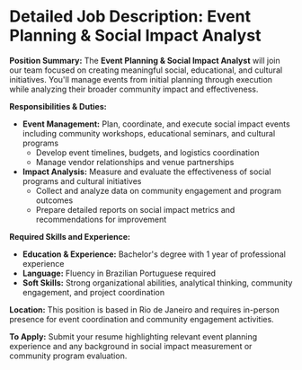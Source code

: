 # Detailed Job Description: Event Planning & Social Impact Analyst

**Position Summary:**
The **Event Planning & Social Impact Analyst** will join our team focused on creating meaningful social, educational, and cultural initiatives. You'll manage events from initial planning through execution while analyzing their broader community impact and effectiveness.

**Responsibilities & Duties:**
- **Event Management:** Plan, coordinate, and execute social impact events including community workshops, educational seminars, and cultural programs
  - Develop event timelines, budgets, and logistics coordination
  - Manage vendor relationships and venue partnerships
- **Impact Analysis:** Measure and evaluate the effectiveness of social programs and cultural initiatives
  - Collect and analyze data on community engagement and program outcomes
  - Prepare detailed reports on social impact metrics and recommendations for improvement

**Required Skills and Experience:**
- **Education & Experience:** Bachelor's degree with 1 year of professional experience
- **Language:** Fluency in Brazilian Portuguese required
- **Soft Skills:** Strong organizational abilities, analytical thinking, community engagement, and project coordination

**Location:**
This position is based in Rio de Janeiro and requires in-person presence for event coordination and community engagement activities.

**To Apply:**
Submit your resume highlighting relevant event planning experience and any background in social impact measurement or community program evaluation.